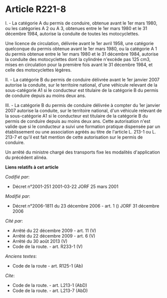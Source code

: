 # Article R221-8

I. - La catégorie A du permis de conduire, obtenue avant le 1er mars 1980, ou les catégories A 2 ou A 3, obtenues entre le
1er mars 1980 et le 31 décembre 1984, autorise la conduite de toutes les motocyclettes.

Une licence de circulation, délivrée avant le 1er avril 1958, une catégorie quelconque du permis obtenue avant le 1er mars
1980, ou la catégorie A 1 du permis obtenue entre le 1er mars 1980 et le 31 décembre 1984, autorise la conduite des
motocyclettes dont la cylindrée n'excède pas 125 cm3, mises en circulation pour la première fois avant le 31 décembre 1984,
et celle des motocyclettes légères.

II. - La catégorie B du permis de conduire délivrée avant le 1er janvier 2007 autorise la conduite, sur le territoire
national, d'une véhicule relevant de la sous-catégorie A1 si le conducteur est titulaire de la catégorie B du permis de
conduire depuis au moins deux ans.

III. - La catégorie B du permis de conduire délivrée à compter du 1er janvier 2007 autorise la conduite, sur le territoire
national, d'un véhicule relevant de la sous-catégorie A1 si le conducteur est titulaire de la catégorie B du permis de
conduire depuis au moins deux ans. Cette autorisation n'est valide que si le conducteur a suivi une formation pratique
dispensée par un établissement ou une association agréés au titre de l'article L. 213-1 ou L. 213-7 et qu'il est fait mention
de cette autorisation sur le permis de conduire.

Un arrêté du ministre chargé des transports fixe les modalités d'application du précédent alinéa.

**Liens relatifs à cet article**

_Codifié par_:

  - Décret n°2001-251 2001-03-22 JORF 25 mars 2001

_Modifié par_:

  - Décret n°2006-1811 du 23 décembre 2006 - art. 1 () JORF 31 décembre 2006

_Cité par_:

  - Arrêté du 22 décembre 2009 - art. 11 (V)
  - Arrêté du 22 décembre 2009 - art. 6 (V)
  - Arrêté du 30 août 2013 (V)
  - Code de la route. - art. R233-1 (V)

_Anciens textes_:

  - Code de la route - art. R125-1 (Ab)

_Cite_:

  - Code de la route. - art. L213-1 (AbD)
  - Code de la route. - art. L213-7 (AbD)
